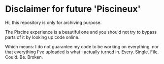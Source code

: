 # Disclaimer for future 'Piscineux'

Hi, this repository is only for archiving purpose.

The Piscine experience is a beautiful one and you should not try to bypass parts of it by looking up code online.

Which means: I do not guarantee my code to be working on everything, nor that everything I've uploaded is what I actually turned in.
Every. Single. File. Could. Be. Broken.
